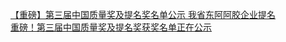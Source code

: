   
[【重磅】第三届中国质量奖及提名奖名单公示 我省东阿阿胶企业提名](http://www.dianyue.me/archives/863/0uroel7zkctka2ux/)  
[重磅！第三届中国质量奖及提名奖获奖名单正在公示](http://www.dianyue.me/archives/916/8jlmgpscqoy34udf/)